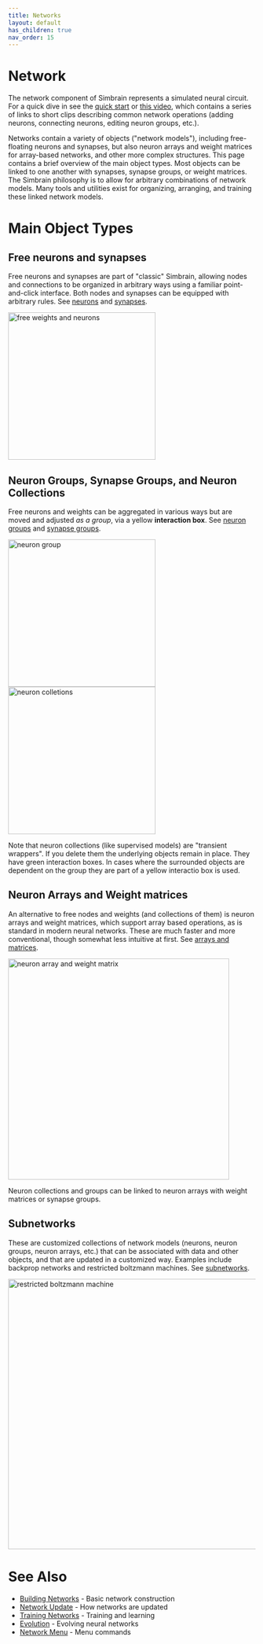 ```yaml
---
title: Networks
layout: default
has_children: true
nav_order: 15
---
```


# Network

The network component of Simbrain represents a simulated neural circuit. For a quick dive in see the [quick start](../quickstart) or [this video](https://www.youtube.com/watch?v=dvJvY1zVQUE), which contains a series of links to short clips describing common network operations (adding neurons, connecting neurons, editing neuron groups, etc.). 

Networks contain a variety of objects ("network models"), including free-floating neurons and synapses, but also neuron arrays and weight matrices for array-based networks, and other more complex structures. This page contains a brief overview of the main object types.  Most objects can be linked to one another with synapses, synapse groups, or weight matrices. The Simbrain philosophy is to allow for arbitrary combinations of network models. Many tools and utilities exist for organizing, arranging, and training these linked network models.

# Main Object Types

## Free neurons and synapses

Free neurons and synapses are part of "classic" Simbrain, allowing nodes and connections to be organized in arbitrary ways using a familiar point-and-click interface. Both nodes and synapses can be equipped with arbitrary rules. See [neurons](neurons/) and [synapses](synapses/).

<img src="/assets/images/freeNodes.png" alt="free weights and neurons" style="width:300px;"/>


## Neuron Groups, Synapse Groups, and Neuron Collections

Free neurons and weights can be aggregated in various ways but are moved and adjusted _as a group_, via a yellow **interaction box**. See [neuron groups](neurongroups/) and [synapse groups](synapsegroups). 

<img src="/assets/images/neuronGroup.png" alt="neuron group" style="width:300px;"/>

<img src="/assets/images/neuronCollections.png" alt="neuron colletions" style="width:300px;"/>

Note that neuron collections (like supervised models) are "transient wrappers". If you delete them the underlying objects remain in place. They have green interaction boxes. In cases where the surrounded objects are dependent on the group they are part of a yellow interactio box is used.

## Neuron Arrays and Weight matrices

An alternative to free nodes and weights (and collections of them) is neuron arrays and weight matrices, which support array based operations, as is standard in modern neural networks. These are much faster and more conventional, though somewhat less intuitive at first. See [arrays and matrices](arraysMatrices).

<img src="/assets/images/neuronArrayWeightMatrix.png" alt="neuron array and weight matrix" style="width:450px;"/>

Neuron collections and groups can be linked to neuron arrays with weight matrices or synapse groups.

## Subnetworks

These are customized collections of network models (neurons, neuron groups, neuron arrays, etc.) that can be associated with data and other objects, and that are updated in a customized way. Examples include backprop networks and restricted boltzmann machines. See [subnetworks](subnetworks/).

<img src="/assets/images/rbm.png" alt="restricted boltzmann machine" style="width:550px;"/>

# See Also

- [Building Networks](buildingBasics) - Basic network construction
- [Network Update](updateLogic) - How networks are updated
- [Training Networks](learning/trainingNetworks) - Training and learning 
- [Evolution](learning/evolution) - Evolving neural networks
- [Network Menu](ui/networkMenu) - Menu commands

